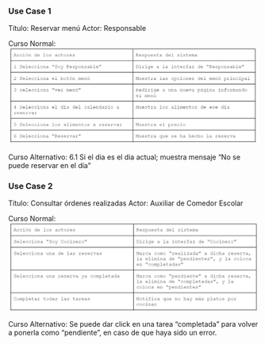 ### Use Case 1
Título: Reservar menú
Actor: Responsable

Curso Normal:
![Use Case 1](./use-case-1.png)

Curso Alternativo:
6.1 Si el dia es el dia actual; muestra mensaje “No se puede reservar en el día”

### Use Case 2
Título: Consultar órdenes realizadas
Actor: Auxiliar de Comedor Escolar

Curso Normal:
![Use Case 2](./use-case-2.png)

Curso Alternativo:
Se puede dar click en una tarea “completada” para volver a ponerla como “pendiente”, en caso de que haya sido un error.
